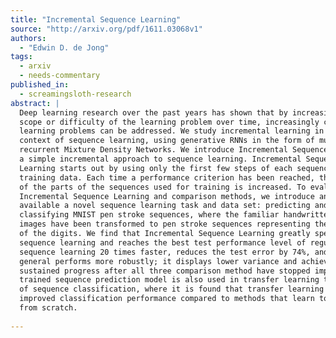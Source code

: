 ```yaml
---
title: "Incremental Sequence Learning"
source: "http://arxiv.org/pdf/1611.03068v1"
authors:
  - "Edwin D. de Jong"
tags:
  - arxiv
  - needs-commentary
published_in:
  - screamingsloth-research
abstract: |
  Deep learning research over the past years has shown that by increasing the
  scope or difficulty of the learning problem over time, increasingly complex
  learning problems can be addressed. We study incremental learning in the
  context of sequence learning, using generative RNNs in the form of multi-layer
  recurrent Mixture Density Networks. We introduce Incremental Sequence Learning,
  a simple incremental approach to sequence learning. Incremental Sequence
  Learning starts out by using only the first few steps of each sequence as
  training data. Each time a performance criterion has been reached, the length
  of the parts of the sequences used for training is increased. To evaluate
  Incremental Sequence Learning and comparison methods, we introduce and make
  available a novel sequence learning task and data set: predicting and
  classifying MNIST pen stroke sequences, where the familiar handwritten digit
  images have been transformed to pen stroke sequences representing the skeletons
  of the digits. We find that Incremental Sequence Learning greatly speeds up
  sequence learning and reaches the best test performance level of regular
  sequence learning 20 times faster, reduces the test error by 74%, and in
  general performs more robustly; it displays lower variance and achieves
  sustained progress after all three comparison method have stopped improving. A
  trained sequence prediction model is also used in transfer learning to the task
  of sequence classification, where it is found that transfer learning realizes
  improved classification performance compared to methods that learn to classify
  from scratch.
  
---
```

